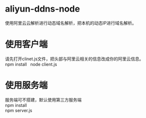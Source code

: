 # aliyun-ddns-node
使用阿里云云解析进行动态域名解析，把本机的动态IP进行域名解析。

# 使用客户端
请先打开clinet.js文件，把头部与阿里云相关的信息改成你的阿里云信息。  
npm install  
node client.js  

# 使用服务端
服务端可不搭建，默认使用第三方服务端  
npm install  
npm server.js  

